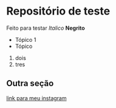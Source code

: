# Repositório de teste
Feito para testar *Italico* **Negrito**
- Tópico 1
- Tópico 

1. dois
2. tres

## Outra seção
[link para meu instagram](https://instagram.com/beaggin)
